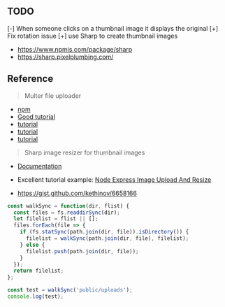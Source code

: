## TODO

[-] When someone clicks on a thumbnail image it displays the original 
[+] Fix rotation issue
[+] use Sharp to create thumbnail images
- https://www.npmjs.com/package/sharp
- https://sharp.pixelplumbing.com/

## Reference

> Multer file uploader
* [npm](https://www.npmjs.com/package/multer)
* [Good tutorial](https://medium.com/@TheJesseLewis/how-to-make-a-basic-html-form-file-upload-using-multer-in-an-express-node-js-app-16dac2476610)
* [tutorial](https://code.tutsplus.com/tutorials/file-upload-with-multer-in-node--cms-32088)
* [tutorial](https://bezkoder.com/node-js-express-file-upload/)
* [tutorial](https://www.section.io/engineering-education/uploading-files-using-multer-nodejs/)

> Sharp image resizer for thumbnail images

- [Documentation](https://sharp.pixelplumbing.com/api-output)
- Excellent tutorial example: [Node Express Image Upload And Resize](https://appdividend.com/2019/02/14/node-express-image-upload-and-resize-tutorial-example/)

- https://gist.github.com/kethinov/6658166
```javascript
const walkSync = function(dir, flist) {
  const files = fs.readdirSync(dir);
  let filelist = flist || [];
  files.forEach(file => {
    if (fs.statSync(path.join(dir, file)).isDirectory()) {
      filelist = walkSync(path.join(dir, file), filelist);
    } else {
      filelist.push(path.join(dir, file));
    }
  });
  return filelist;
};

const test = walkSync('public/uploads');
console.log(test);

```